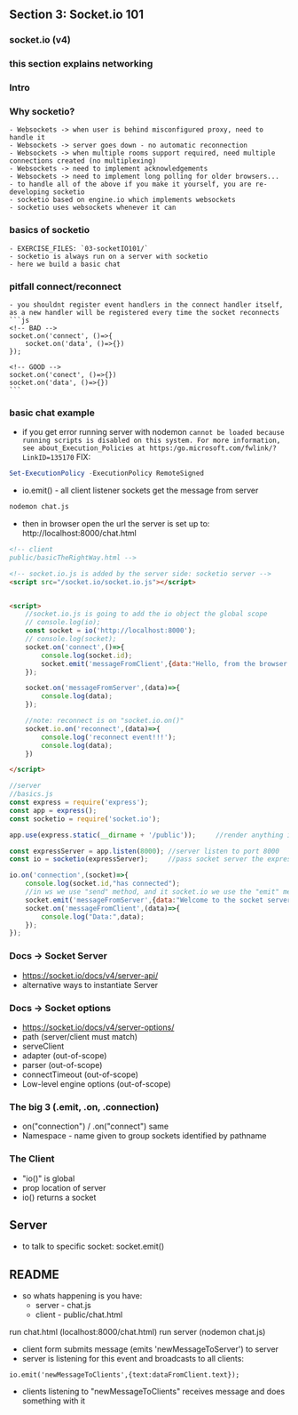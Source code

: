 ## Section 3: Socket.io 101 
### socket.io (v4)
### this section explains networking
### Intro
### Why socketio?
    - Websockets -> when user is behind misconfigured proxy, need to handle it
    - Websockets -> server goes down - no automatic reconnection
    - Websockets -> when multiple rooms support required, need multiple connections created (no multiplexing)
    - Websockets -> need to implement acknowledgements
    - Websockets -> need to implement long polling for older browsers...
    - to handle all of the above if you make it yourself, you are re-developing socketio
    - socketio based on engine.io which implements websockets
    - socketio uses websockets whenever it can

### basics of socketio
    - EXERCISE_FILES: `03-socketIO101/`
    - socketio is always run on a server with socketio
    - here we build a basic chat
### pitfall connect/reconnect
    - you shouldnt register event handlers in the connect handler itself, as a new handler will be registered every time the socket reconnects
    ```js
    <!-- BAD -->
    socket.on('connect', ()=>{
        socket.on('data', ()=>{})
    });

    <!-- GOOD -->
    socket.on('conect', ()=>{})
    socket.on('data', ()=>{})
    ```
### basic chat example
- if you get error running server with nodemon 
`cannot be loaded because running scripts is disabled on this system. For more information, see about_Execution_Policies at https:/go.microsoft.com/fwlink/?LinkID=135170`
FIX:
```powershell
Set-ExecutionPolicy -ExecutionPolicy RemoteSigned
```
- io.emit() - all client listener sockets get the message from server
```cmd
nodemon chat.js
```
- then in browser open the url the server is set up to: http://localhost:8000/chat.html


```html
<!-- client
public/basicTheRightWay.html -->

<!-- socket.io.js is added by the server side: socketio server -->
<script src="/socket.io/socket.io.js"></script>


<script>
    //socket.io.js is going to add the io object the global scope
    // console.log(io);
    const socket = io('http://localhost:8000');
    // console.log(socket);
    socket.on('connect',()=>{
        console.log(socket.id);
        socket.emit('messageFromClient',{data:"Hello, from the browser!"}) ;
    });

    socket.on('messageFromServer',(data)=>{
        console.log(data);
    });

    //note: reconnect is on "socket.io.on()"
    socket.io.on('reconnect',(data)=>{
        console.log('reconnect event!!!');
        console.log(data);
    })

</script>

```

```js
//server
//basics.js
const express = require('express');
const app = express();
const socketio = require('socket.io');

app.use(express.static(__dirname + '/public'));     //render anything in public folder as if its on root url

const expressServer = app.listen(8000); //server listen to port 8000
const io = socketio(expressServer);     //pass socket server the express server

io.on('connection',(socket)=>{
    console.log(socket.id,"has connected");
    //in ws we use "send" method, and it socket.io we use the "emit" method
    socket.emit('messageFromServer',{data:"Welcome to the socket server!"});
    socket.on('messageFromClient',(data)=>{
        console.log("Data:",data);
    });
});

```

### Docs -> Socket Server
- https://socket.io/docs/v4/server-api/
- alternative ways to instantiate Server

### Docs -> Socket options
- https://socket.io/docs/v4/server-options/
- path (server/client must match)
- serveClient
- adapter (out-of-scope)
- parser (out-of-scope)
- connectTimeout (out-of-scope)
- Low-level engine options  (out-of-scope)

### The big 3 (.emit, .on, .connection)
- on("connection") / .on("connect") same
- Namespace - name given to group sockets identified by pathname
### The Client
- "io()" is global
- prop location of server
- io() returns a socket

## Server
- to talk to specific socket: socket.emit()

## README
- so whats happening is you have:
    - server - chat.js
    - client - public/chat.html

run chat.html (localhost:8000/chat.html)
run server (nodemon chat.js)

- client form submits message (emits 'newMessageToServer') to server
- server is listening for this event and broadcasts to all clients:

`io.emit('newMessageToClients',{text:dataFromClient.text});`

- clients listening to "newMessageToClients" receives message and does something with it 